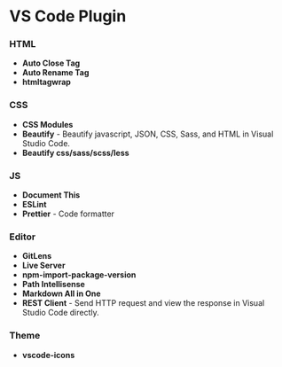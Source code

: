 # VS Code Plugin

### HTML

- **Auto Close Tag**
- **Auto Rename Tag**
- **htmltagwrap**

### CSS

- **CSS Modules**
- **Beautify** - Beautify javascript, JSON, CSS, Sass, and HTML in Visual Studio Code.
- **Beautify css/sass/scss/less**

### JS

- **Document This**
- **ESLint**
- **Prettier** - Code formatter

### Editor

- **GitLens**
- **Live Server**
- **npm-import-package-version**
- **Path Intellisense**
- **Markdown All in One**
- **REST Client** - Send HTTP request and view the response in Visual Studio Code directly.

### Theme

- **vscode-icons**
